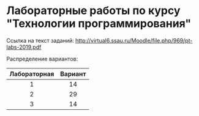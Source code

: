 # Лабораторные работы по курсу "Технологии программирования"

Ссылка на текст заданий: <http://virtual6.ssau.ru/Moodle/file.php/969/pt-labs-2019.pdf>

Распределение вариантов:

| Лабораторная | Вариант |
| :----------: | :-----: |
|      1       |   14    |
|      2       |   29    |
|      3       |   14    |

